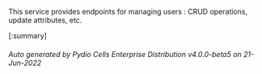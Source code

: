 






This service provides endpoints for managing users : CRUD operations, update attributes, etc.

[:summary]

###### Auto generated by Pydio Cells Enterprise Distribution v4.0.0-beta5 on 21-Jun-2022
